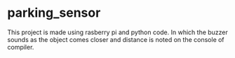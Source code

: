 # parking_sensor

This project is made using rasberry pi and python code. In which the buzzer sounds as the object comes closer and distance is noted on the console of compiler.
